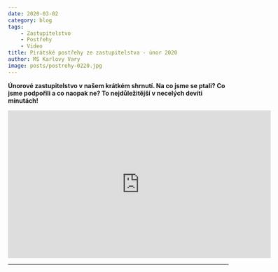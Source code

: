 ```yaml
---
date: 2020-03-02
category: blog
tags:
    - Zastupitelstvo
    - Postřehy
    - Video 
title: Pirátské postřehy ze zastupitelstva - únor 2020
author: MS Karlovy Vary
image: posts/postrehy-0220.jpg
---
```


**Únorové zastupitelstvo v našem krátkém shrnutí. 
Na co jsme se ptali? 
Co jsme podpořili a co naopak ne? 
To nejdůležitější v  necelých devíti minutách!**


<iframe width="600" height="338" src="https://www.youtube.com/embed/Oj71Qf2Z1FU" frameborder="0" allow="accelerometer; autoplay; encrypted-media; gyroscope; picture-in-picture" allowfullscreen></iframe>

- - - 
